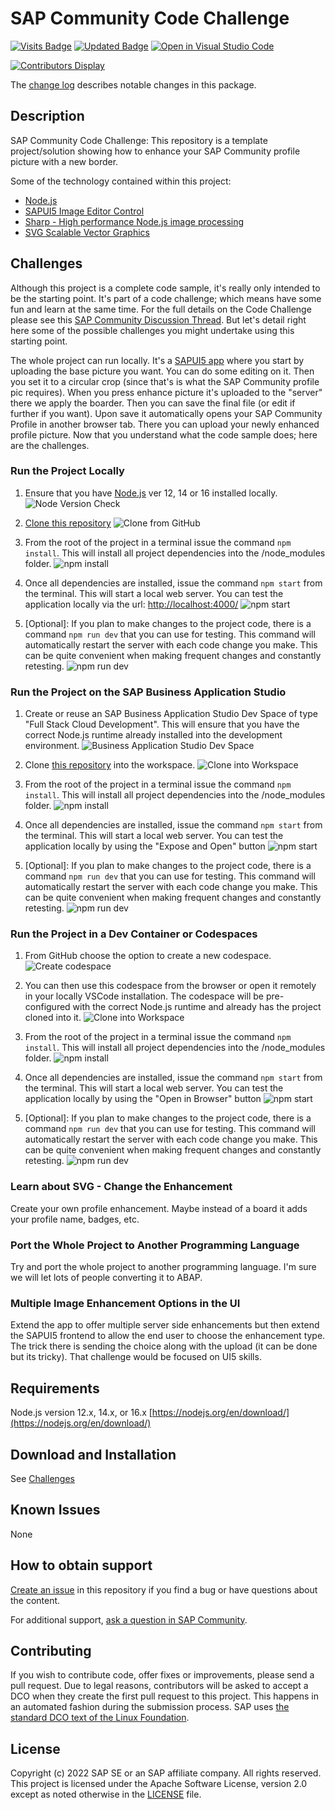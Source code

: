 # SAP Community Code Challenge

<!--- Register repository https://api.reuse.software/register, then add REUSE badge:
[![REUSE status](https://api.reuse.software/badge/github.com/SAP-samples/sap-community-code-challenge)](https://api.reuse.software/info/github.com/SAP-samples/sap-community-code-challenge)
-->

[![Visits Badge](https://badges.pufler.dev/visits/SAP-samples/sap-community-code-challenge)](https://badges.pufler.dev)
[![Updated Badge](https://badges.pufler.dev/updated/SAP-samples/sap-community-code-challenge)](https://badges.pufler.dev)
[![Open in Visual Studio Code](https://open.vscode.dev/badges/open-in-vscode.svg)](https://open.vscode.dev/SAP-samples/sap-community-code-challenge)

[![Contributors Display](https://badges.pufler.dev/contributors/SAP-samples/sap-community-code-challenge?size=50&padding=5&bots=false)](https://badges.pufler.dev)

The [change log](https://github.com/SAP-samples/sap-community-code-challenge/blob/main/CHANGELOG.md) describes notable changes in this package.

## Description

SAP Community Code Challenge: This repository is a template project/solution showing how to enhance your SAP Community profile picture with a new border.

Some of the technology contained within this project:

* [Node.js](https://nodejs.org/en/about/)
* [SAPUI5 Image Editor Control](https://sapui5.hana.ondemand.com/#/entity/sap.suite.ui.commons.imageeditor)
* [Sharp - High performance Node.js image processing](https://github.com/lovell/sharp)
* [SVG Scalable Vector Graphics](https://developer.mozilla.org/en-US/docs/Web/SVG)

## Challenges

Although this project is a complete code sample, it's really only intended to be the starting point. It's part of a code challenge; which means have some fun and learn at the same time.  For the full details on the Code Challenge please see this [SAP Community Discussion Thread](https://groups.community.sap.com/t5/coffee-corner/gh-p/Coffee-Corner). But let's detail right here some of the possible challenges you might undertake using this starting point.

The whole project can run locally. It's a [SAPUI5 app](/profilePic/#profilepic-ui) where you start by uploading the base picture you want.  You can do some editing on it. Then you set it to a circular crop (since that's is what the SAP Community profile pic requires).  When you press enhance picture it's uploaded to the "server" there we apply the boarder.  Then you can save the final file (or edit if further if you want). Upon save it automatically opens your SAP Community Profile in another browser tab.  There you can upload your newly enhanced profile picture.  Now that you understand what the code sample does; here are the challenges.

### Run the Project Locally

1. Ensure that you have [Node.js](https://nodejs.org/en/about/) ver 12, 14 or 16 installed locally.
    ![Node Version Check](images/node_v_check.png)

2. [Clone this repository](https://github.com/SAP-samples/sap-community-code-challenge.git)
    ![Clone from GitHub](images/clone.png)

3. From the root of the project in a terminal issue the command `npm install`. This will install all project dependencies into the /node_modules folder.
    ![npm install](images/npm_install.png)

4. Once all dependencies are installed, issue the command `npm start` from the terminal. This will start a local web server. You can test the application locally via the url: [http://localhost:4000/](http://localhost:4000/)
    ![npm start](images/npm_start.png)

5. [Optional]: If you plan to make changes to the project code, there is a command `npm run dev` that you can use for testing. This command will automatically restart the server with each code change you make. This can be quite convenient when making frequent changes and constantly retesting.
    ![npm run dev](images/npm_run_dev.png)

### Run the Project on the SAP Business Application Studio

1. Create or reuse an SAP Business Application Studio Dev Space of type "Full Stack Cloud Development". This will ensure that you have the correct Node.js runtime already installed into the development environment.
    ![Business Application Studio Dev Space](images/bas_dev_space.png)

2. Clone [this repository](https://github.com/SAP-samples/sap-community-code-challenge.git) into the workspace.
    ![Clone into Workspace](images/bas_clone.png)

3. From the root of the project in a terminal issue the command `npm install`. This will install all project dependencies into the /node_modules folder.
    ![npm install](images/bas_npm_install.png)

4. Once all dependencies are installed, issue the command `npm start` from the terminal. This will start a local web server. You can test the application locally by using the "Expose and Open" button
    ![npm start](images/base_npm_run.png)

5. [Optional]: If you plan to make changes to the project code, there is a command `npm run dev` that you can use for testing. This command will automatically restart the server with each code change you make. This can be quite convenient when making frequent changes and constantly retesting.
    ![npm run dev](images/bas_npm_run_dev.png)

### Run the Project in a Dev Container or Codespaces

1. From GitHub choose the option to create a new codespace.
    ![Create codespace](images/cs_create.png)

2. You can then use this codespace from the browser or open it remotely in your locally VSCode installation.  The codespace will be pre-configured with the correct Node.js runtime and already has the project cloned into it.
    ![Clone into Workspace](images/cs_ready.png)

3. From the root of the project in a terminal issue the command `npm install`. This will install all project dependencies into the /node_modules folder.
    ![npm install](images/cs_npm_install.png)

4. Once all dependencies are installed, issue the command `npm start` from the terminal. This will start a local web server. You can test the application locally by using the "Open in Browser" button
    ![npm start](images/cs_npm_run.png)

5. [Optional]: If you plan to make changes to the project code, there is a command `npm run dev` that you can use for testing. This command will automatically restart the server with each code change you make. This can be quite convenient when making frequent changes and constantly retesting.
    ![npm run dev](images/cs_npm_run_dev.png)

### Learn about SVG - Change the Enhancement

Create your own profile enhancement. Maybe instead of a board it adds your profile name, badges, etc.

### Port the Whole Project to Another Programming Language

Try and port the whole project to another programming language. I'm sure we will let lots of people converting it to ABAP.

### Multiple Image Enhancement Options in the UI

Extend the app to offer multiple server side enhancements but then extend the SAPUI5 frontend to allow the end user to choose the enhancement type. The trick there is sending the choice along with the upload (it can be done but its tricky). That challenge would be focused on UI5 skills.

## Requirements

Node.js version 12.x, 14.x, or 16.x [https://nodejs.org/en/download/](https://nodejs.org/en/download/)

## Download and Installation

See [Challenges](#challenges)

## Known Issues

None

## How to obtain support

[Create an issue](https://github.com/SAP-samples/sap-community-awareness-code-challenge/issues) in this repository if you find a bug or have questions about the content.

For additional support, [ask a question in SAP Community](https://answers.sap.com/questions/ask.html).

## Contributing

If you wish to contribute code, offer fixes or improvements, please send a pull request. Due to legal reasons, contributors will be asked to accept a DCO when they create the first pull request to this project. This happens in an automated fashion during the submission process. SAP uses [the standard DCO text of the Linux Foundation](https://developercertificate.org/).

## License

Copyright (c) 2022 SAP SE or an SAP affiliate company. All rights reserved. This project is licensed under the Apache Software License, version 2.0 except as noted otherwise in the [LICENSE](https://github.com/SAP-samples/sap-community-code-challenge/blob/main/LICENSES/Apache-2.0.txt) file.
